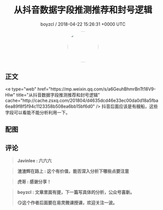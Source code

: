 <h1 align="center">从抖音数据字段推测推荐和封号逻辑</h1>
<p align="center">
    <a>boyzcl / 2018-04-22 15:26:31 &#43;0000 UTC</a>
</p>

<div align="center">
    <img src="https://images.zsxq.com/FqyZCS2j1T-fW11e2w4xKNqSDkhn?e=1590940799&amp;token=kIxbL07-8jAj8w1n4s9zv64FuZZNEATmlU_Vm6zD:thsCLX06diCUmKt7ydy4r4NCcUA=" width="100" height="100" style="border:1px solid;border-radius:50%; color:#ffffff"/>
</div>

## 正文

<div>
&lt;e type=&#34;web&#34; href=&#34;https://mp.weixin.qq.com/s/a6GeuhBhmrBnTt18V9-HIw&#34; title=&#34;从抖音数据字段推测推荐和封号逻辑&#34; cache=&#34;http://cache.zsxq.com/201804/d4635dcd46e33ec00da0d18a5fba6ea89f8f5f94c1123358b508ea6bb15bf6d0&#34; /&gt;
抖音后面应该是有艘船，这些字段可以看能不能分析利用一下。
</div>

## 配图
<div class="image" align="center">

</div>

## 评论

<div align="left">
<div>

<blockquote >
<span> <strong>Javinlee : 六六六 </strong></span>
</blockquote>

<blockquote >
<span> <strong>渣渣辉在路上 : 这个有价值，能否深入分析下哪些点要注意 </strong></span>
</blockquote>

<blockquote >
<span> <strong>虎哥 : 感谢分享！ </strong></span>
</blockquote>

<blockquote >
<span> <strong>boyzcl : 文章里面有提，下一篇写具体的分析，公众号喜新。

😏这个作者后面要在易灵微课授课，欢迎关注一波。 </strong></span>
</blockquote>

</div>
</div>